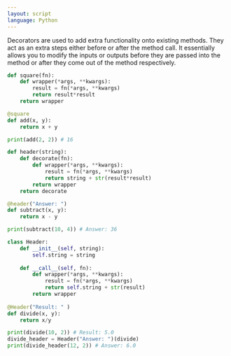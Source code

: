 ```yaml
---
layout: script
language: Python
---
```


Decorators are used to add extra functionality onto existing methods. They act as an extra steps either before or after the method call. It essentially allows you to modify the inputs or outputs before they are passed into the method or after they come out of the method respectively.

```python
def square(fn):
    def wrapper(*args, **kwargs):
        result = fn(*args, **kwargs)
        return result*result
    return wrapper

@square
def add(x, y):
    return x + y

print(add(2, 2)) # 16

def header(string):
    def decorate(fn):
        def wrapper(*args, **kwargs):
            result = fn(*args, **kwargs)
            return string + str(result*result)
        return wrapper
    return decorate

@header("Answer: ")
def subtract(x, y):
    return x - y

print(subtract(10, 4)) # Answer: 36

class Header:
    def __init__(self, string):
        self.string = string
        
    def __call__(self, fn):
        def wrapper(*args, **kwargs):
            result = fn(*args, **kwargs)
            return self.string + str(result)
        return wrapper
    
@Header("Result: " )
def divide(x, y):
    return x/y

print(divide(10, 2)) # Result: 5.0
divide_header = Header("Answer: ")(divide)
print(divide_header(12, 2)) # Answer: 6.0
```
